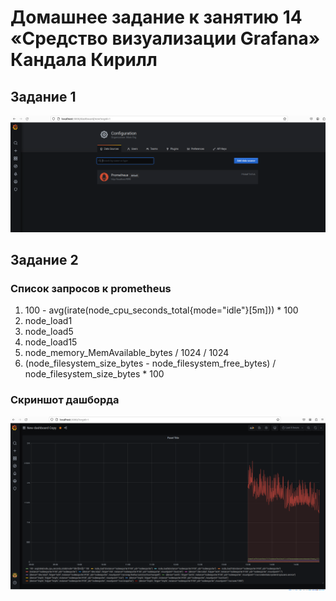 # Домашнее задание к занятию 14 «Средство визуализации Grafana» Кандала Кирилл
## Задание 1

![grafana dash](https://github.com/wintercomesX/10-monitoring-03-grafana/blob/main/grafana1.PNG)

## Задание 2
### Список запросов к prometheus
1. 100 - avg(irate(node_cpu_seconds_total{mode="idle"}[5m])) * 100
2. node_load1
3. node_load5
4. node_load15
5. node_memory_MemAvailable_bytes / 1024 / 1024
6. (node_filesystem_size_bytes - node_filesystem_free_bytes) / node_filesystem_size_bytes * 100

### Скриншот дашборда

![grafana dash](https://github.com/wintercomesX/10-monitoring-03-grafana/blob/main/grafana3.PNG) 
